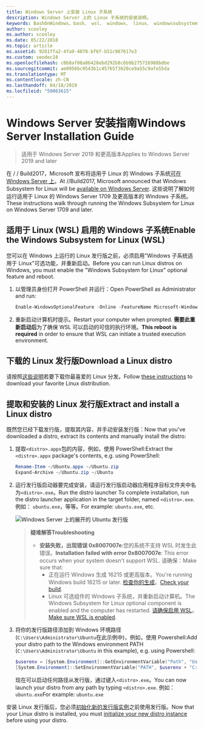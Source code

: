```yaml
---
title: Windows Server 上安装 Linux 子系统
description: Windows Server 上的 Linux 子系统的安装说明。
keywords: BashOnWindows，bash、 wsl、 windows、 linux、 windowssubsystem、 ubuntu、 windows server 的 windows 子系统
author: scooley
ms.author: scooley
ms.date: 05/22/2018
ms.topic: article
ms.assetid: 9281ffa2-4fa9-4078-bf6f-b51c967617e3
ms.custom: seodec18
ms.openlocfilehash: c0b8af08a06428ebd292b8c6b9b275726988bdbe
ms.sourcegitcommit: ae0956bc0543b1c45765f3620ce9a55c9afe55da
ms.translationtype: MT
ms.contentlocale: zh-CN
ms.lasthandoff: 04/18/2019
ms.locfileid: "59063615"
---
```

# <a name="windows-server-installation-guide"></a><span data-ttu-id="06eff-104">Windows Server 安装指南</span><span class="sxs-lookup"><span data-stu-id="06eff-104">Windows Server Installation Guide</span></span>

> <span data-ttu-id="06eff-105">适用于 Windows Server 2019 和更高版本</span><span class="sxs-lookup"><span data-stu-id="06eff-105">Applies to Windows Server 2019 and later</span></span>

<span data-ttu-id="06eff-106">在 / / Build2017，Microsoft 宣布将适用于 Linux 的 Windows 子系统[可在 Windows Server 上](https://blogs.technet.microsoft.com/hybridcloud/2017/05/10/windows-server-for-developers-news-from-microsoft-build-2017/)。</span><span class="sxs-lookup"><span data-stu-id="06eff-106">At //Build2017, Microsoft announced that Windows Subsystem for Linux will be [available on Windows Server](https://blogs.technet.microsoft.com/hybridcloud/2017/05/10/windows-server-for-developers-news-from-microsoft-build-2017/).</span></span>  <span data-ttu-id="06eff-107">这些说明了解如何运行适用于 Linux 的 Windows Server 1709 及更高版本的 Windows 子系统。</span><span class="sxs-lookup"><span data-stu-id="06eff-107">These instructions walk through running the Windows Subsystem for Linux on Windows Server 1709 and later.</span></span>

## <a name="enable-the-windows-subsystem-for-linux-wsl"></a><span data-ttu-id="06eff-108">适用于 Linux (WSL) 启用的 Windows 子系统</span><span class="sxs-lookup"><span data-stu-id="06eff-108">Enable the Windows Subsystem for Linux (WSL)</span></span>

<span data-ttu-id="06eff-109">您可以在 Windows 上运行的 Linux 发行版之前，必须启用"Windows 子系统适用于 Linux"可选功能，并重新启动。</span><span class="sxs-lookup"><span data-stu-id="06eff-109">Before you can run Linux distros on Windows, you must enable the "Windows Subsystem for Linux" optional feature and reboot.</span></span>

1. <span data-ttu-id="06eff-110">以管理员身份打开 PowerShell 并运行：</span><span class="sxs-lookup"><span data-stu-id="06eff-110">Open PowerShell as Administrator and run:</span></span>
    ```powershell
    Enable-WindowsOptionalFeature -Online -FeatureName Microsoft-Windows-Subsystem-Linux
    ```

2. <span data-ttu-id="06eff-111">重新启动计算机时提示。</span><span class="sxs-lookup"><span data-stu-id="06eff-111">Restart your computer when prompted.</span></span> <span data-ttu-id="06eff-112">**需要此重新启动后**为了确保 WSL 可以启动的可信的执行环境。</span><span class="sxs-lookup"><span data-stu-id="06eff-112">**This reboot is required** in order to ensure that WSL can initiate a trusted execution environment.</span></span>

## <a name="download-a-linux-distro"></a><span data-ttu-id="06eff-113">下载的 Linux 发行版</span><span class="sxs-lookup"><span data-stu-id="06eff-113">Download a Linux distro</span></span>

<span data-ttu-id="06eff-114">请按照[这些说明](install-manual.md)若要下载你最喜爱的 Linux 分发。</span><span class="sxs-lookup"><span data-stu-id="06eff-114">Follow [these instructions](install-manual.md) to download your favorite Linux distribution.</span></span>

## <a name="extract-and-install-a-linux-distro"></a><span data-ttu-id="06eff-115">提取和安装的 Linux 发行版</span><span class="sxs-lookup"><span data-stu-id="06eff-115">Extract and install a Linux distro</span></span>
<span data-ttu-id="06eff-116">既然您已经下载发行版，提取其内容，并手动安装发行版：</span><span class="sxs-lookup"><span data-stu-id="06eff-116">Now that you've downloaded a distro, extract its contents and manually install the distro:</span></span>

1. <span data-ttu-id="06eff-117">提取`<distro>.appx`包的内容，例如，使用 PowerShell:</span><span class="sxs-lookup"><span data-stu-id="06eff-117">Extract the `<distro>.appx` package's contents, e.g. using PowerShell:</span></span>

    ```powershell
    Rename-Item ~/Ubuntu.appx ~/Ubuntu.zip
    Expand-Archive ~/Ubuntu.zip ~/Ubuntu
    ```

2. <span data-ttu-id="06eff-118">运行发行版启动器要完成安装，请运行发行版启动器应用程序目标文件夹中名为`<distro>.exe`。</span><span class="sxs-lookup"><span data-stu-id="06eff-118">Run the distro launcher To complete installation, run the distro launcher application in the target folder, named `<distro>.exe`.</span></span> <span data-ttu-id="06eff-119">例如： `ubuntu.exe`，等等。</span><span class="sxs-lookup"><span data-stu-id="06eff-119">For example: `ubuntu.exe`, etc.</span></span>

    ![Windows Server 上的展开的 Ubuntu 发行版](media/server-appx-expand.png)

    > <span data-ttu-id="06eff-121">**疑难解答**</span><span class="sxs-lookup"><span data-stu-id="06eff-121">**Troubleshooting**</span></span>
    > * <span data-ttu-id="06eff-122">**安装失败，出现错误 0x8007007e**:您的系统不支持 WSL 时发生此错误。</span><span class="sxs-lookup"><span data-stu-id="06eff-122">**Installation failed with error 0x8007007e**: This error occurs when your system doesn't support WSL.</span></span> <span data-ttu-id="06eff-123">请确保：</span><span class="sxs-lookup"><span data-stu-id="06eff-123">Make sure that:</span></span>
    >   * <span data-ttu-id="06eff-124">正在运行 Windows 生成 16215 或更高版本。</span><span class="sxs-lookup"><span data-stu-id="06eff-124">You're running Windows build 16215 or later.</span></span> <span data-ttu-id="06eff-125">[检查你的生成](troubleshooting.md#check-your-build-number)。</span><span class="sxs-lookup"><span data-stu-id="06eff-125">[Check your build](troubleshooting.md#check-your-build-number).</span></span>
    >   * <span data-ttu-id="06eff-126">Linux 可选组件的 Windows 子系统，并重新启动计算机。</span><span class="sxs-lookup"><span data-stu-id="06eff-126">The Windows Subsystem for Linux optional component is enabled and the computer has restarted.</span></span>  <span data-ttu-id="06eff-127">[请确保启用 WSL](troubleshooting.md#confirm-wsl-is-enabled)。</span><span class="sxs-lookup"><span data-stu-id="06eff-127">[Make sure WSL is enabled](troubleshooting.md#confirm-wsl-is-enabled).</span></span>
    
3. <span data-ttu-id="06eff-128">将你的发行版路径添加到 Windows 环境路径 (`C:\Users\Administrator\Ubuntu`在此示例中)，例如，使用 Powershell:</span><span class="sxs-lookup"><span data-stu-id="06eff-128">Add your distro path to the Windows environment PATH (`C:\Users\Administrator\Ubuntu` in this example), e.g. using Powershell:</span></span>
        
    ```powershell
    $userenv = [System.Environment]::GetEnvironmentVariable("Path", "User")
    [System.Environment]::SetEnvironmentVariable("PATH", $userenv + "C:\Users\Administrator\Ubuntu", "User")
    ```
    <span data-ttu-id="06eff-129">现在可以启动任何路径从发行版，通过键入`<distro>.exe`。</span><span class="sxs-lookup"><span data-stu-id="06eff-129">You can now launch your distro from any path by typing `<distro>.exe`.</span></span> <span data-ttu-id="06eff-130">例如：`ubuntu.exe`</span><span class="sxs-lookup"><span data-stu-id="06eff-130">For example: `ubuntu.exe`</span></span>

<span data-ttu-id="06eff-131">安装 Linux 发行版后，您必须[初始化新的发行版实例](initialize-distro.md)之前使用发行版。</span><span class="sxs-lookup"><span data-stu-id="06eff-131">Now that your Linux distro is installed, you must [initialize your new distro instance](initialize-distro.md) before using your distro.</span></span>
